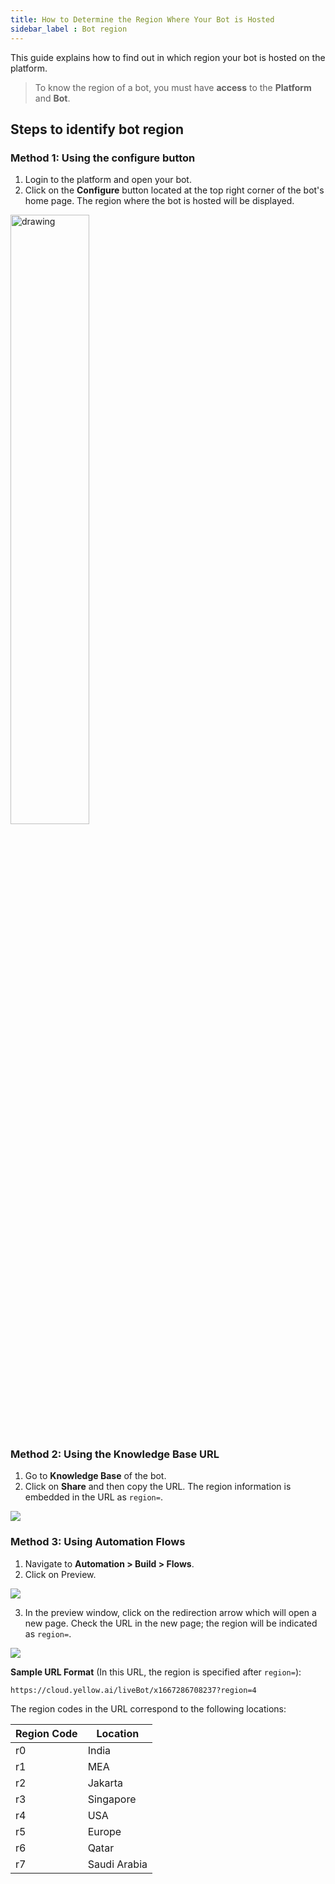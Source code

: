 ```yaml
---
title: How to Determine the Region Where Your Bot is Hosted
sidebar_label : Bot region
---
```



This guide explains how to find out in which region your bot is hosted on the platform.

> To know the region of a bot, you must have **access** to the **Platform** and **Bot**. 

## Steps to identify bot region

### Method 1: Using the configure button

1. Login to the platform and open your bot.
2. Click on the **Configure** button located at the top right corner of the bot's home page. The region where the bot is hosted will be displayed.


<img src="https://lh7-rt.googleusercontent.com/docsz/AD_4nXe_XTCN8_ji0WBoArQxBdy0-KO3uf9QGQ-spCAOA2ZuXMA4rmuL-IX6JtJMwhaF_VOnhEBRaYHFMGxOJhURsHDJqSKKUQ66huYZ7vSIu4ER30kHwWhww-IHv-_LnVTuj7gzHoxwBsM__HS-QgYhM-6nBtc?key=xTkWPmlh-46RdThnX_8ggQ" alt="drawing" width="50%"/> 


### Method 2: Using the Knowledge Base URL

1. Go to **Knowledge Base** of the bot.
2. Click on **Share** and then copy the URL. The region information is embedded in the URL as `region=`.

**![](https://lh7-rt.googleusercontent.com/docsz/AD_4nXdtzX1dZEaqVUvDDo0JM8kw1GA43XFXQLMXb15LKYBmgzrp99WKjapzOLEW7aE-Tf-YnuBJ4w6W8YyProEmda2HyHSG4Yi_NYT91PEecEz5IPAi6OCfU9BMwr933pabQcUWib895-oPHzNdieT9MX-xvFic?key=xTkWPmlh-46RdThnX_8ggQ)**

### Method 3: Using Automation Flows

1. Navigate to **Automation > Build > Flows**.
2. Click on Preview. 

**![](https://lh7-rt.googleusercontent.com/docsz/AD_4nXfW7OCn2Lqbf_aF34xRfXkomi0hhocM-CtK2ewQwDYVdc2hSrvwPmc57YS8BRSWV8lCO84MsPAs_13Waa43Vmfqbtu13VRreSLLyBdQU5VgQUx2XyOa4xj-bimJCa_HC_wC9wMJzmQI3zPQySUpJ9UKCljb?key=xTkWPmlh-46RdThnX_8ggQ)**

3. In the preview window, click on the redirection arrow which will open a new page. Check the URL in the new page; the region will be indicated as `region=`.


![](https://imgur.com/vRkj5JH.png)


**Sample URL Format** (In this URL, the region is specified after `region=`):
```
https://cloud.yellow.ai/liveBot/x1667286708237?region=4
```


The region codes in the URL correspond to the following locations:

| **Region Code** | **Location**   |
|-----------------|----------------|
| r0              | India          |
| r1              | MEA            |
| r2              | Jakarta        |
| r3              | Singapore      |
| r4              | USA            |
| r5              | Europe         |
| r6 | Qatar |
| r7 | Saudi Arabia | 
